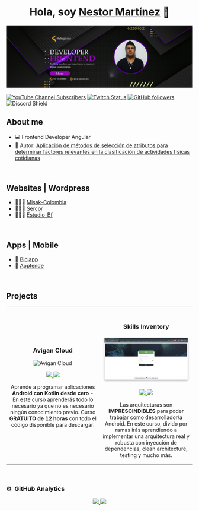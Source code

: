 <div align="center">
<h1 align="center">Hola, soy <a href="">Nestor Martínez</a> 👋</h1>
</div>
<img src="https://github.com/skrpions/skrpions/blob/main/Banner-Fronted-Angular.png">

[![YouTube Channel Subscribers](https://img.shields.io/youtube/channel/subscribers/UCIjEgHA1vatSR2K4rfcdNRg?style=social)](https://youtube.com/aristidevs?sub_confirmation=1)
[![Twitch Status](https://img.shields.io/twitch/status/aristidevs?style=social)](https://www.twitch.tv/aristidevs)
[![GitHub followers](https://img.shields.io/github/followers/arisguimera?style=social)](https://github.com/ArisGuimera)
![Discord Shield](https://discordapp.com/api/guilds/807719549075980308/widget.png?style=shield)

## About me

- 💻 Frontend Developer Angular
- 📗 Autor: [Aplicación de métodos de selección de atributos para determinar factores relevantes en la clasificación de actividades físicas cotidianas](https://acofipapers.org/index.php/eiei/article/view/252)

<br>

## Websites | Wordpress

- 🧑🏻‍💻 [Misak-Colombia](https://www.misak-colombia.org/)
- 🧑🏻‍💻 [Sercor](https://sercoresahi.com/)
- 🧑🏻‍💻 [Estudio-Bf](https://www.estudio-bf.com/)
<br>

## Apps | Mobile

- 📱 [Biclapp](https://drive.google.com/file/d/1KJP7wum3SOGosmO90oLkeL9O3ZSkRhM9/view?usp=sharing)
- 📱 [Apptende](https://drive.google.com/file/d/11zH7WAginXvb-1A6RBJT-5rRZhwG6aFk/view?usp=sharing)
<br>

## Projects
<table>
<tr>
<td width="50%">
<h3 align="center">Avigan Cloud</h3>
<div align="center">
<img src="https://github.com/skrpions/skrpions/blob/main/Fondo%20Avigan.png?raw=true" width="400" alt="Avigan Cloud">
<p>
<a href="https://github.com/ArisGuimera/Android-Expert" target="_blank">
<img src="https://img.shields.io/badge/CÓDIGO-ff9?style=for-the-badge&logo=github&logoColor=black">
</a>
<a href="https://www.youtube.com/watch?v=DT6XU5T2DGA" target="_blank">
<img src="https://img.shields.io/badge/-Youtube-green?style=for-the-badge&color=fbfc40">
</a>
</p>
<p>Aprende a programar aplicaciones <strong>Android con Kotlin desde cero</strong> - En este curso aprenderás todo lo necesario ya que no es necesario ningún conocimiento previo. Curso <strong>GRATUITO de 12 horas</strong> con todo el código disponible para descargar.</p>
</div>
                                                                                      
</td>

<td width="50%">
               <br>
<h3 align="center">Skills Inventory</h3>
<div align="center">                                       
<img src="https://github.com/skrpions/skrpions/blob/main/Fondo%20Skills%20Inventory.png?raw=true" width="400" alt="Skills Inventory">
<br>
<p>
<a href="https://github.com/ArisGuimera/SimpleAndroidMVVM" target="_blank">
<img src="https://img.shields.io/badge/C%C3%93DIGO-80ffaa?style=for-the-badge&logo=github&logoColor=black">
</a>
<a href="https://youtu.be/hhhSMXi0R3E" target="_blank">
<img src="https://img.shields.io/badge/-Youtube-green?style=for-the-badge&color=3fFD7f">
</a>
</p>
</p>Las arquitecturas son <strong>IMPRESCINDIBLES</strong> para poder trabajar como desarrollador/a Android. En este curso, divido por ramas irás aprendiendo a implementar una arquitectura real y robusta con inyección de dependencias, clean architecture, testing y mucho más.</p>
</div>                                                             
</table>                                                                                 
</div>
<br>

### ⚙️ &nbsp;GitHub Analytics

<p align="center">
<a href="https://github.com/skrpions">
  <img height="180em" src="https://github-readme-stats-eight-theta.vercel.app/api?username=skrpions&show_icons=true&theme=algolia&include_all_commits=true&count_private=true"/>
  <img height="180em" src="https://github-readme-stats-eight-theta.vercel.app/api/top-langs/?username=skrpions&layout=compact&langs_count=8&theme=algolia"/>
</a>
</p>

